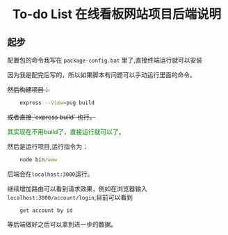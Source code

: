 # <center>To-do List 在线看板网站项目后端说明</center>

## 起步

配置包的命令我写在 `package-config.bat` 里了,直接终端运行就可以安装

因为我是配完后写的，所以如果脚本有问题可以手动运行里面的命令。

<del>
然后构建项目：
</del>

```bash
    express --view=pug build
```

<del>
或者直接 `express build` 也行。
</del>

<font color='green'>其实现在不用build了，直接运行就可以了。</font>

然后是运行项目,运行指令为：

```cmd
    node bin/www
```

后端会在`localhost:3000`运行。

继续增加路由可以看到请求效果，例如在浏览器输入`localhost:3000/account/login`,目前可以看到

```
    get account by id
```

等后端做好之后可以拿到进一步的数据。
